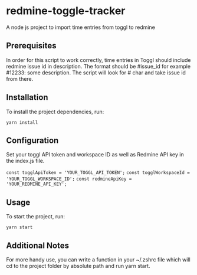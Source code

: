 # redmine-toggle-tracker
A node js project to import time entries from toggl to redmine 

## Prerequisites

In order for this script to work correctly, time entries in Toggl should include redmine issue id in description. The format should be #issue_id for example #12233: some description. The script will look for # char and take issue id from there.

## Installation

To install the project dependencies, run:

`yarn install`

## Configuration

Set your toggl API token and workspace ID as well as Redmine API key in the index.js file.

`const togglApiToken = 'YOUR_TOGGL_API_TOKEN';`
`const togglWorkspaceId = 'YOUR_TOGGL_WORKSPACE_ID';`
`const redmineApiKey = 'YOUR_REDMINE_API_KEY';`

## Usage

To start the project, run:

`yarn start`

## Additional Notes

For more handy use, you can write a function in your ~/.zshrc file which will cd to the project folder by absolute path and run yarn start.